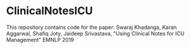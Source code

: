 # ClinicalNotesICU

This repository contains code for the paper:
Swaraj Khadanga, Karan Aggarwal, Shafiq Joty, Jaideep Srivastava, "Using Clinical Notes for ICU Management" EMNLP 2019
